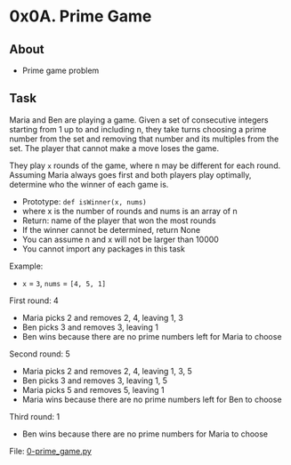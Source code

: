 # 0x0A. Prime Game

## About
- Prime game problem

## Task
Maria and Ben are playing a game. Given a set of consecutive integers starting from 1 up to and including n, they take turns choosing a prime number from the set and removing that number and its multiples from the set. The player that cannot make a move loses the game.

They play `x` rounds of the game, where n may be different for each round. Assuming Maria always goes first and both players play optimally, determine who the winner of each game is.
- Prototype: `def isWinner(x, nums)`
- where x is the number of rounds and nums is an array of n
- Return: name of the player that won the most rounds
- If the winner cannot be determined, return None
- You can assume n and x will not be larger than 10000
- You cannot import any packages in this task

Example:
- `x` = `3`, `nums` = `[4, 5, 1]`

First round: 4
- Maria picks 2 and removes 2, 4, leaving 1, 3
- Ben picks 3 and removes 3, leaving 1
- Ben wins because there are no prime numbers left for Maria to choose

Second round: 5
- Maria picks 2 and removes 2, 4, leaving 1, 3, 5
- Ben picks 3 and removes 3, leaving 1, 5
- Maria picks 5 and removes 5, leaving 1
- Maria wins because there are no prime numbers left for Ben to choose

Third round: 1
- Ben wins because there are no prime numbers for Maria to choose

File: [0-prime_game.py](0-prime_game.py)
